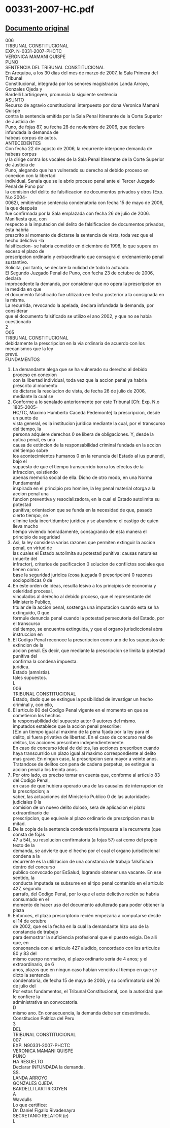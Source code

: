
00331-2007-HC.pdf
=================
  
[Documento original](https://tc.gob.pe/jurisprudencia/2007/00331-2007-HC.pdf)  
---  
006  
TRIBUNAL CONSTITUCIONAL  
EXP. N-0331-2007-PHCTC  
VERONICA MAMANI QUISPE  
PUNO  
SENTENCIA DEL TRIBUNAL CONSTITUCIONAL  
En Arequipa, a los 30 dias del mes de marzo de 2007, la Sala Primera del Tribunal  
Constitucional, integrada por los senores magistrados Landa Arroyo, Gonzales Ojeda y  
Bardelli Lartirigoyen, pronuncia la siguiente sentencia  
ASUNTO  
Recurso de agravio constitucional interpuesto por dona Veronica Mamani Quispe  
contra la sentencia emitida por la Sala Penal Itinerante de la Corte Superior de Justicia de  
Puno, de fojas 87, su fecha 28 de noviembre de 2006, que declaro infundada la demanda de  
habeas corpus de autos.  
ANTECEDENTES  
Con fecha 22 de agosto de 2006, la recurrente interpone demanda de habeas corpus  
y la dirige contra los vocales de la Sala Penal Itinerante de la Corte Superior de Justicia de  
Puno, alegando que han vulnerado su derecho al debido proceso en conexion con la libertad  
individual. Senala que se le abrio proceso penal ante el Tercer Juzgado Penal de Puno por  
la comision del delito de falsificacion de documentos privados y otros (Exp. N.o 2004-  
0062), emitiéndose sentencia condenatoria con fecha 15 de mayo de 2006, la que después  
fue confirmada por la Sala emplazada con fecha 26 de julio de 2006. Manifiesta que, con  
respecto a la imputacion del delito de falsificacion de documentos privados, ésta habria  
prescrito al momento de dictarse la sentencia de vista, toda vez que el hecho delictivo -la  
falsificacion- se habria cometido en diciembre de 1998, lo que supera en exceso el plazo de  
prescripcion ordinario y extraordinario que consagra el ordenamiento penal sustantivo.  
Solicita, por tanto, se declare la nulidad de todo lo actuado.  
El Segundo Juzgado Penal de Puno, con fecha 23 de octubre de 2006, declara  
improcedente la demanda, por considerar que no opera la prescripcion en la medida en que  
el documento falsificado fue utilizado en fecha posterior a la consignada en la misma.  
La recurrida, revocando la apelada, declara infundada la demanda, por considerar  
que el documento falsificado se utilizo el ano 2002, y que no se habia cuestionado  
2  
O05  
TRIBUNAL CONSTITUCIONAL  
debidamente la prescripcion en la via ordinaria de acuerdo con los mecanismos que la ley  
prevé.  
FUNDAMENTOS  
1. La demandante alega que se ha vulnerado su derecho al debido proceso en conexion  
con la libertad individual, toda vez que la accion penal ya habria prescrito al momento  
de dictarse la resolucion de vista, de fecha 26 de julio de 2006, mediante la cual se  
2. Conforme a lo senalado anteriormente por este Tribunal [Cfr. Exp. N.o 1805-2005-  
HC/TC, Maximo Humberto Caceda Pedemonte] la prescripcion, desde un punto de  
vista general, es la institucion juridica mediante la cual, por el transcurso del tiempo, la  
persona adquiere derechos 0 se libera de obligaciones. Y, desde la optica penal, es una  
causa de extincion de la responsabilidad criminal fundada en la accion del tiempo sobre  
los acontecimientos humanos 0 en la renuncia del Estado al ius punendi, bajo el  
supuesto de que el tiempo transcurrido borra los efectos de la infraccion, existiendo  
apenas memoria social de ella. Dicho de otro modo, en una Norma Fundamental  
inspirada en el principio pro homine, la ley penal material otorga a la accion penal una  
funcion preventiva y resocializadora, en la cual el Estado autolimita su potestad  
punitiva; orientacion que se funda en la necesidad de que, pasado cierto tiempo, se  
elimine toda incertidumbre juridica y se abandone el castigo de quien lleva mucho  
tiempo viviendo honradamente, consagrando de esta manera el principio de seguridad  
3. Asi, la ley considera varias razones que permiten extinguir la accion penal, en virtud de  
las cuales el Estado autolimita su potestad punitiva: causas naturales (muerte del  
infractor), criterios de pacificacion 0 solucion de conflictos sociales que tienen como  
base la seguridad juridica (cosa juzgada 0 prescripcion) 0 razones sociopoliticas 0 de  
4. En este orden de ideas, resulta lesivo a los principios de economia y celeridad procesal,  
vinculados al derecho al debido proceso, que el representante del Ministerio Publico,  
titular de la accion penal, sostenga una imputacion cuando esta se ha extinguido, 0 que  
formule denuncia penal cuando la potestad persecutoria del Estado, por el transcurso  
del tiempo, se encuentra extinguida, y que el organo jurisdiccional abra instruccion en  
5. El Codigo Penal reconoce la prescripcion como uno de los supuestos de extincion de la  
accion penal. Es decir, que mediante la prescripcion se limita la potestad punitiva del  
confirma la condena impuesta.  
juridica.  
Estado (amnistia).  
tales supuestos.  
L  
006  
TRIBUNAL CONSTITUCIONAL  
Estado, dado que se extingue la posibilidad de investigar un hecho criminal y, con ello,  
6. El articulo 80 del Codigo Penal vigente en el momento en que se cometieron los hechos  
la responsabilidad del supuesto autor 0 autores del mismo.  
imputados establece que la accion penal prescribe:  
[E]n un tiempo igual al maximo de la pena fijada por la ley para el  
delito, si fuera privativa de libertad. En el caso de concurso real de  
delitos, las acciones prescriben independientemente.  
En caso de concurso ideal de delitos, las acciones prescriben cuando  
haya transcurrido un plazo igual al maximo correspondiente al delito  
mas grave. En ningun caso, la prescripcion sera mayor a veinte anos.  
Tratandose de delitos con pena de cadena perpetua, se extingue la  
accion penal a los treinta anos.  
7. Por otro lado, es preciso tomar en cuenta que, conforme al articulo 83 del Codigo Penal,  
en caso de que hubiera operado una de las causales de interrupcion de la prescripcion; a  
saber, las actuaciones del Ministerio Publico 0 de las autoridades judiciales 0 la  
comision de un nuevo delito doloso, sera de aplicacion el plazo extraordinario de  
prescripcion, que equivale al plazo ordinario de prescripcion mas la mitad.  
8. De la copia de la sentencia condenatoria impuesta a la recurrente (que consta de fojas  
47 a 54), su resolucion confirmatoria (a fojas 57) asi como del propio texto de la  
demanda, se advierte que el hecho por el cual el organo jurisdiccional condena a la  
recurrente es la utilizacion de una constancia de trabajo falsificada dentro del concurso  
publico convocado por EsSalud, logrando obtener una vacante. En ese sentido, la  
conducta imputada se subsume en el tipo penal contenido en el articulo 427, segundo  
parrafo, del Codigo Penal, por lo que el acto delictivo recién se habria consumado en el  
momento de hacer uso del documento adulterado para poder obtener la plaza  
9. Entonces, el plazo prescriptorio recién empezaria a computarse desde el 14 de octubre  
de 2002, que es la fecha en la cual la demandante hizo uso de la constancia de trabajo  
para demostrar la suficiencia profesional que el puesto exigia. De alli que, en  
consonancia con el articulo 427 aludido, concordado con los articulos 80 y 83 del  
 mismo cuerpo normativo, el plazo ordinario seria de 4 anos; y el extraordinario, de 6  
anos, plazos que en ningun caso habian vencido al tiempo en que se dicto la sentencia  
condenatoria, de fecha 15 de mayo de 2006, y su confirmatoria del 26 de julio del  
Por estos fundamentos, el Tribunal Constitucional, con la autoridad que le confiere la  
administrativa en convocatoria.  
D  
mismo ano. En consecuencia, la demanda debe ser desestimada.  
Constitucion Politica del Peru  
3  
DEL  
TRIBUNAL CONSTITUCIONAL  
007  
EXP. N90331-2007-PHCTC  
VERONICA MAMANI QUISPE  
PUNO  
HA RESUELTO  
Declarar INFUNDADA la demanda.  
SS.  
LANDA ARROYO  
GONZALES OJEDA  
BARDELLI LARTIRIGOYEN  
A  
Wavdulls  
Lo que certifice:  
Dr. Danie! Figallo Rivadenayra  
SECRETANIO RELATOR (e)  
L